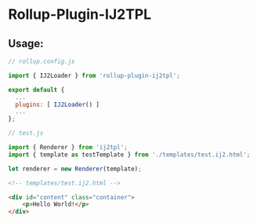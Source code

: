 # Rollup-Plugin-IJ2TPL

## Usage:

```js
// rollup.config.js

import { IJ2Loader } from 'rollup-plugin-ij2tpl';

export default {
  ...
  plugins: [ IJ2Loader() ]
  ...
};
```

```js
// test.js

import { Renderer } from 'ij2tpl';
import { template as testTemplate } from './templates/test.ij2.html';

let renderer = new Renderer(template);
```

```html
<!-- templates/test.ij2.html -->

<div id="content" class="container">
    <p>Hello World!</p>
</div>
```
